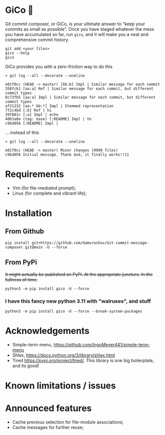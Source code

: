 # GiCo 🤌

Git commit composer, or GiCo, is your ultimate answer to "keep your commits as
small as possible". Once you have staged whatever the mess you have accumulated
so far, run `gico`, and it will make you a neat and comprehensive commit
history.

```
git add <your files>
gico --help
gico
```

GiCo provides you with a zero-friction way to do this

```
> git log --all --decorate --oneline

e01f0cc (HEAD -> master) [bb:b] Impl | Similar message for each commit
358fcb1 [aa:a] Ref | Similar message for each commit, but different commit types
8c73fb5 [aa:a] Impl | Similar message for each commit, but different commit types
af31232 [aa:* bb:*] Impl | Stemmed representation
7f2c4bd [:b] Ref | hi
39f881c [:a] Impl | echo
4063a8e (tag: base) [:README] Impl | Yo
c9bd056 [:README] Impl |
```

... instead of this

```
> git log --all --decorate --oneline

e01f0cc (HEAD -> master) Minor changes (9999 files)
c9bd056 Initial message. Thank God, it finally works!!11
```

# Requirements

- Vim (for file-mediated prompt);
- Linux (for complete and vibrant life);

# Installation

## From Github

```
pip install git+https://github.com/damurashov/Git-commit-message-composer.git@main -U --force
```

## From PyPi

~~It might actually be published on PyPi. At the appropriate juncture. In the fullness of time.~~

```
python3 -m pip install gico -U --force
```

### I have this fancy new python 3.11 with "walruses", and stuff

```
python3 -m pip install gico -U --force --break-system-packages
```

# Acknowledgements

- Simple-term-menu, https://github.com/IngoMeyer441/simple-term-menu
- Shlex, https://docs.python.org/3/library/shlex.html
- Tired https://pypi.org/project/tired/. This library is one big boilerplate, and its good!

# Known limitations / issues

# Announced features

- Cache previous selection for file-module associations;
- Cache messages for further reuse;
